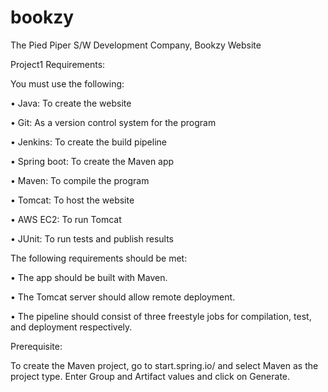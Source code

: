 # bookzy
The Pied Piper S/W Development Company, Bookzy Website 

Project1 Requirements:

You must use the following:

  •	Java: To create the website
  
  •	Git: As a version control system for the program

  •	Jenkins: To create the build pipeline

  •	Spring boot: To create the Maven app

  •	Maven: To compile the program

  •	Tomcat: To host the website

  •	AWS EC2: To run Tomcat

  •	JUnit: To run tests and publish results
 
The following requirements should be met:

  •	The app should be built with Maven.

  •	The Tomcat server should allow remote deployment.

  •	The pipeline should consist of three freestyle jobs for compilation, test, and deployment respectively.
 
Prerequisite:

To create the Maven project, go to start.spring.io/ and select Maven as the project type. Enter Group and Artifact values and click on Generate.
